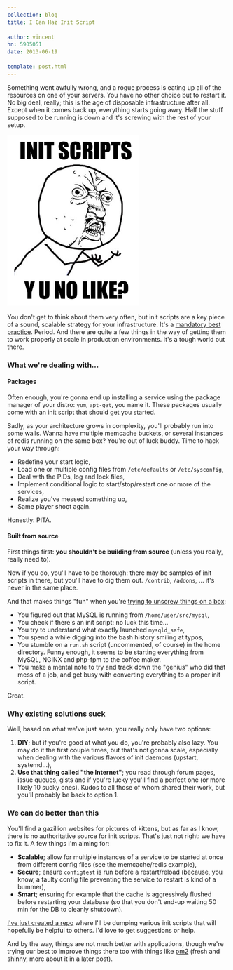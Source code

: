 ```yaml
---
collection: blog
title: I Can Haz Init Script

author: vincent
hn: 5905051
date: 2013-06-19

template: post.html
---
```


Something went awfully wrong, and a rogue process is eating up all of the resources on one of your servers. You have no other choice but to restart it. No big deal, really; this is the age of disposable infrastructure after all. Except when it comes back up, everything starts going awry. Half the stuff supposed to be running is down and it's screwing with the rest of your setup.

![INIT SCRIPTS, Y U NO LIKE?](/images/posts/y-u-no-guy.png)

You don't get to think about them very often, but init scripts are a key piece of a sound, scalable strategy for your infrastructure. It's a [mandatory best practice](). Period. And there are quite a few things in the way of getting them to work properly at scale in production environments. It's a tough world out there.

### What we're dealing with...

#### Packages

Often enough, you're gonna end up installing a service using the package manager of your distro: `yum`, `apt-get`, you name it. These packages usually come with an init script that should get you started.

Sadly, as your architecture grows in complexity, you'll probably run into some walls. Wanna have multiple memcache buckets, or several instances of redis running on the same box? You're out of luck buddy. Time to hack your way through:

- Redefine your start logic, 
- Load one or multiple config files from `/etc/defaults` or `/etc/sysconfig`,
- Deal with the PIDs, log and lock files,
- Implement conditional logic to start/stop/restart one or more of the services,
- Realize you've messed something up,
- Same player shoot again.

Honestly: PITA.

#### Built from source

First things first: **you shouldn't be building from source** (unless you really, really need to).

Now if you do, you'll have to be thorough: there may be samples of init scripts in there, but you'll have to dig them out. `/contrib`, `/addons`, ... it's never in the same place.

And that makes things "fun" when you're [trying to unscrew things on a box](http://devo.ps/blog/2013/03/06/troubleshooting-5minutes-on-a-yet-unknown-box.html):

- You figured out that MySQL is running from `/home/user/src/mysql`,
- You check if there's an init script: no luck this time...
- You try to understand what exactly launched `mysqld_safe`,
- You spend a while digging into the bash history smiling at typos,
- You stumble on a `run.sh` script (uncommented, of course) in the home directory. Funny enough, it seems to be starting everything from MySQL, NGINX and php-fpm to the coffee maker.
- You make a mental note to try and track down the "genius" who did that mess of a job, and get busy with converting everything to a proper init script.

Great.

### Why existing solutions suck

Well, based on what we've just seen, you really only have two options:

1. **DIY**; but if you're good at what you do, you're probably also lazy. You may do it the first couple times, but that's not gonna scale, especially when dealing with the various flavors of init daemons (upstart, systemd...),
1. **Use that thing called "the Internet"**; you read through forum pages, issue queues, gists and if you're lucky you'll find a perfect one (or more likely 10 sucky ones). Kudos to all those of whom shared their work, but you'll probably be back to option 1.

### We can do better than this

You'll find a gazillion websites for pictures of kittens, but as far as I know, there is no authoritative source for  init scripts. That's just not right: we have to fix it. A few things I'm aiming for:

- **Scalable**; allow for multiple instances of a service to be started at once from different config files (see the memcache/redis example),
- **Secure**; ensure `configtest` is run before a restart/reload (because, you know, a faulty config file preventing the service to restart is kind of a bummer),
- **Smart**; ensuring for example that the cache is aggressively flushed before restarting your database (so that you don't end-up waiting 50 min for the DB to cleanly shutdown).

[I've just created a repo](https://github.com/devo-ps/init-scripts) where I'll be dumping various init scripts that will hopefully be helpful to others. I'd love to get suggestions or help.

And by the way, things are not much better with applications, though we're trying our best to improve things there too with things like [pm2](https://github.com/Unitech/pm2) (fresh and shinny, more about it in a later post).